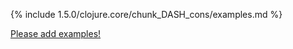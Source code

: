 {% include 1.5.0/clojure.core/chunk_DASH_cons/examples.md %}

[Please add examples!](https://github.com/arrdem/grimoire/edit/master/_includes/1.6.0/clojure.core/chunk_DASH_cons/examples.md)
